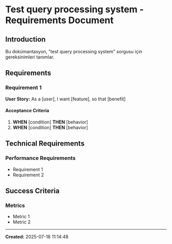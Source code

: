 # Test query processing system - Requirements Document

## Introduction

Bu dokümantasyon, "test query processing system" sorgusu için gereksinimleri tanımlar.

## Requirements

### Requirement 1
**User Story:** As a [user], I want [feature], so that [benefit]

#### Acceptance Criteria
1. **WHEN** [condition] **THEN** [behavior]
2. **WHEN** [condition] **THEN** [behavior]

## Technical Requirements

### Performance Requirements
- Requirement 1
- Requirement 2

## Success Criteria

### Metrics
- Metric 1
- Metric 2

---

**Created:** 2025-07-18 11:14:48
